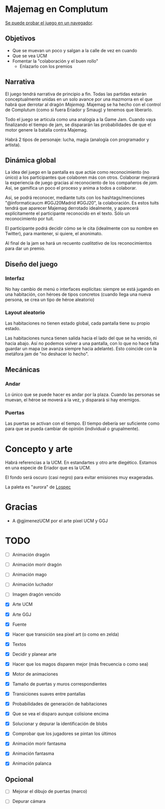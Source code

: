 # Majemag en Complutum

[Se puede probar el juego en un navegador](https://clnznr.github.io/majemag/).

## Objetivos

- Que se muevan un poco y salgan a la calle de vez en cuando
- Que se vea UCM
- Fomentar la "colaboración y el buen rollo"
    - Enlazarlo con los premios

## Narrativa

El juego tendrá narrativa de principio a fin. Todas las partidas estarán conceptualmente unidas en un solo avance por una mazmorra en el que habrá que derrotar al dragón *Majemag*. Majemag se ha hecho con el control de Complutum (como si fuera Eriador y Smaug) y tenemos que liberarlo.

Todo el juego se articula como una analogía a la Game Jam. Cuando vaya finalizando el tiempo de jam, se dispararán las probabilidades de que el motor genere la batalla contra Majemag.

Habrá 2 tipos de personaje: lucha, magia (analogía con programador y artista).


## Dinámica global

La idea del juego en la pantalla es que actúe como reconocimiento (no único) a los participantes que colaboren más con otros. Colaborar mejorará la experiencia de juego gracias al reconociento de los compañeros de *jam*. Así, se gamifica un poco el proceso y anima a todos a colaborar.

Así, se podrá reconocer, mediante tuits con los hashtags/menciones "@informaticaucm #GGJ20Madrid #GGJ20", la colaboración. Es estos tuits tendrá que aparecer Majemag derrotado idealmente, y aparecerá explícitamente el participante reconocido en el texto. Sólo un reconocimiento por tuit.

El participante podrá decidir cómo se le cita (idealmente con su nombre en Twitter), para mantener, si quiere, el anonimato.

Al final de la jam se hará un recuento *cualitativo* de los reconocimientos para dar un premio.

## Diseño del juego

### Interfaz

No hay cambio de menú o interfaces explícitas: siempre se está jugando en una habitación, con héroes de tipos concretos (cuando llega una nueva persona, se crea un tipo de héroe aleatorio)


### Layout aleatorio

Las habitaciones no tienen estado global, cada pantalla tiene su propio estado.

Las habitaciones nunca tienen salida hacia el lado del que se ha venido, ni hacia abajo. Así no podemos volver a una pantalla, con lo que no hace falta guardar un mapa (se avanza siempre hacia adelante). Esto coincide con la metáfora jam de "no deshacer lo hecho".


## Mecánicas

### Andar

Lo único que se puede hacer es andar por la plaza. Cuando las personas se muevan, el héroe se moverá a la vez, y disparará si hay enemigos.

### Puertas

Las puertas se activan con el tiempo. El tiempo debería ser suficiente como para que se pueda cambiar de opinión (individual o grupalmente).

# Concepto y arte

Habrá referencias a la UCM. En estandartes y otro arte diegético. Estamos en una especie de Eriador que es la UCM.

El fondo será oscuro (casi negro) para evitar emisiones muy exageradas.

La paleta es "aurora" de [Lospec](https://lospec.com/palette-list/aurora)

# Gracias

- A @gjimenezUCM por el arte píxel UCM y GGJ

# TODO

- [ ] Animación dragón
- [ ] Animación morir dragón
- [ ] Animación mago
- [ ] Animación luchador
- [ ] Imagen dragón vencido
- [x] Arte UCM
- [x] Arte GGJ
- [x] Fuente
- [x] Hacer que transición sea pixel art (o como en zelda)
- [x] Textos
- [x] Decidir y planear arte
- [x] Hacer que los magos disparen mejor (más frecuencia o como sea)
- [x] Motor de animaciones
- [x] Tamaño de puertas y muros correspondientes
- [x] Transiciones suaves entre pantallas
- [x] Probabilidades de generación de habitaciones
- [x] Que se vea el disparo aunque colisione encima
- [x] Solucionar y depurar la identificación de blobs
- [x] Comprobar que los jugadores se pintan los últimos
- [x] Animación morir fantasma
- [x] Animación fantasma
- [x] Animación palanca



## Opcional

- [ ] Mejorar el dibujo de puertas (marco)
- [ ] Depurar cámara


